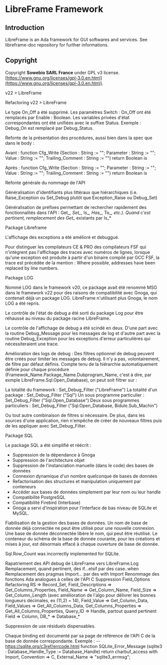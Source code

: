 # LibreFrame Framework

## Introduction

LibreFrame is an Ada framework for GUI softwares and services. See libreframe-doc repository for further informations.

## Copyright

Copyright **Sowebio SARL France** under GPL v3 license.
[https://www.gnu.org/licenses/gpl-3.0.en.html](https://www.gnu.org/licenses/gpl-3.0.en.html).






v22 > LibreFrame

Refactoring v22 > LibreFrame

Le type On_Off a été supprimé. Les paramètres Switch : On_Off ont été remplacés par Enable : Boolean. Les variables privées d'état correspondantes ont été unifiées avec le suffixe Status. Exemple : Debug_On est remplacé par Debug_Status.

Refonte de la présentation des procédures, aussi  bien dans la spec que dans le body :

Avant : function Cfg_Write (Section : String := ""; Parameter : String := ""; Value : String := "";
                       Trailing_Comment : String := "") return Boolean is

Après : function Cfg_Write (Section : String := "";
                            Parameter : String := "";
                            Value : String := "";
                            Trailing_Comment : String := "")
                            return Boolean is



Refonte générale du nommage de l'API

Généralisation d'identifiants plus littéraux que hiérarchiques (i.e. Raise_Exception ou Set_Debug plutôt que Exception_Raise ou Debug_Set)

Généralisation de préfixes permettant de rechercher rapidement des fonctionnalités dans l'API : Get_*, Set_*, Is_*, Has_*, To_*, etc.). Quand c'est pertinent, remplacement des Get_* existants par Is_*


Package Libreframe

L'affichage des exceptions a été amélioré et debuggué.

Pour distinguer les compilateurs CE & PRO des compilateurs FSF qui n'intègrent pas l'affichage des traces avec numéros de lignes, lorsque qu'une exception est produite à partir d'un binaire compilé par GCC FSF, la trace est précédée de la mention : Where possible, addresses have been replaced by line numbers.


Package LOG

Nommé LOG dans le framework v20, ce package avait été renommé MSG dans le framework v22 pour des raisons de compatibilité avec Gnoga, qui contenait déjà un package LOG. LibreFrame n'utilisant plus Gnoga, le nom LOG a été repris.

Le contrôle de l'état de debug a été sorti du package Log pour être réhaussé au niveau du package racine LibreFrame.

Le contrôle de l'affichage de debug a été scindé en deux. D'une part avec la routine Debug_Message pour les messages de log et d'autre part avec la routine Debug_Exception pour les exceptions d'erreur particulières qui nécessiteraient une trace.

Amélioration des logs de debug : Des filtres optionnel de debug peuvent être créés pour limiter les messages de debug. Il n'y a pas, volontairement, de filtre par défaut définis. Compte tenu de la hiérarchie automatiquement définie pour chaque procédure (Framewok_Name.Package_Name.Dubprogram_Name, c'est à dire, par exmple LibreFrame.Sql.Open_Database), on peut soit filtrer sur :

La totalité du framework : Set_Debug_Filter ("LibreFrame")
La totalité d'un package : Set_Debug_Filter ("Sql")
Un sous programme particulier : Set_Debug_Filter ("Sql.Open_Database")
Deux sous programmes particuliers : Set_Debug_Filter ("Sql.Open_Database, Bidule.Sub_Machin")

Ou tout autre combinaison de filtres si nécessaire. De plus, dans les sources d'une application, rien n'empêche de créer de nouveaux filtres puis de les appliquer avec Set_Debug_Filter.


Package SQL

Le package SQL a été simplifié et réécrit :

- Suppression de la dépendance à Gnoga
- Suppression de l'architecture objet
- Suppression de l'instanciation manuelle (dans le code) des bases de données
- Connexion dynamique d'un nombre quelconque de bases de données
- Refactorisation des structures et manipulation uniquement par conteneurs
- Accéder aux bases de données simplement par leur nom ou leur handle
- Compatibilité PostgreSQL
- Compatibilité Firebird (Interbase) 
- Gnoga a servi d'inspiration pour l'interface de bas niveau de SQLite et MySQL.

Fiabilisation de la gestion des bases de données. Un nom de base de donnée déjà connectée ne peut être utilisé pour une nouvelle connexion. Une base de donnée déconnectée libère le nom, qui peut être réutilisé. Le conteneur du schéma de la base de donnée courante, pour les créations et mises à jour, est désormais effacé à chaque ouverture de base de donnée.

Sql.Row_Count was incorrectly implemented for SQLite.

Rapatriement des API debug de LibreFrame vers LibreFrame.Log
Remplacement, quand pertinent, des if...elsif par des case..when
Remplacement des pragmas Import... par des with Import
Renommage des fonctions Ada analogues à celles de l'API C
Suppression Field_Options
Refactoring RS => Record_Set, Field_Descriptions => Get_Columns_Properties, Field_Name => Get_Column_Name, Field_Size => Get_Column_Length (avec amélioration de l'algo pour délivrer les bonnes longueurs décimales, ex (11,2) = 14), Field_Value => Get_Column_Data, Field_Values => Get_All_Columns_Data, Get_Columns_Properties => Get_All_Columns_Properties, Query_ID => Handle, partout quand pertinent Field => Column, DB_* => Database_*

Suppression de use résiduels dispensables.

Chaque binding est documenté par sa page de référence de l'API C de la base de donnée correspondante. Exemple :
      --  https://sqlite.org/c3ref/errcode.html
      function SQLite_Error_Message (sqlite3 : Database_Handle_Type := Database_Handle)
                                     return charbuf_access
                                     with Import, Convention => C, External_Name => "sqlite3_errmsg";




